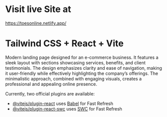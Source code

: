 # Visit live Site at 
https://toesonline.netlify.app/

# Tailwind CSS + React + Vite

Modern landing page designed for an e-commerce business. It features a sleek layout with sections showcasing services, benefits, and client testimonials. The design emphasizes clarity and ease of navigation, making it user-friendly while effectively highlighting the company’s offerings. The minimalistic approach, combined with engaging visuals, creates a professional and appealing online presence.

Currently, two official plugins are available:

- [@vitejs/plugin-react](https://github.com/vitejs/vite-plugin-react/blob/main/packages/plugin-react/README.md) uses [Babel](https://babeljs.io/) for Fast Refresh
- [@vitejs/plugin-react-swc](https://github.com/vitejs/vite-plugin-react-swc) uses [SWC](https://swc.rs/) for Fast Refresh
